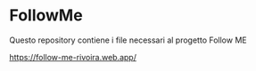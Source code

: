 # FollowMe
Questo repository contiene i file necessari al progetto Follow ME

https://follow-me-rivoira.web.app/
